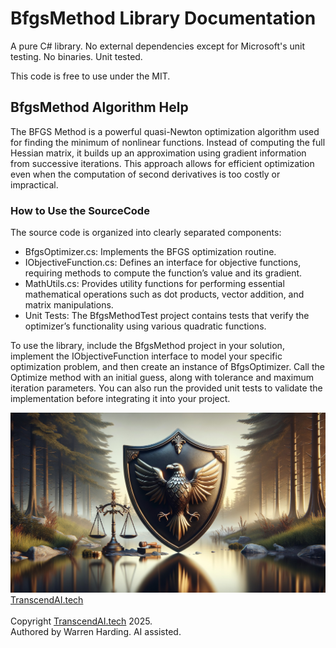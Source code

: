 # BfgsMethod Library Documentation

A pure C# library. No external dependencies except for Microsoft's unit testing. No binaries. Unit tested.

This code is free to use under the MIT.

## BfgsMethod Algorithm Help

The BFGS Method is a powerful quasi-Newton optimization algorithm used for finding the minimum of nonlinear functions. Instead of computing the full Hessian matrix, it builds up an approximation using gradient information from successive iterations. This approach allows for efficient optimization even when the computation of second derivatives is too costly or impractical.

### How to Use the SourceCode

The source code is organized into clearly separated components:
- BfgsOptimizer.cs: Implements the BFGS optimization routine.
- IObjectiveFunction.cs: Defines an interface for objective functions, requiring methods to compute the function’s value and its gradient.
- MathUtils.cs: Provides utility functions for performing essential mathematical operations such as dot products, vector addition, and matrix manipulations.
- Unit Tests: The BfgsMethodTest project contains tests that verify the optimizer’s functionality using various quadratic functions.

To use the library, include the BfgsMethod project in your solution, implement the IObjectiveFunction interface to model your specific optimization problem, and then create an instance of BfgsOptimizer. Call the Optimize method with an initial guess, along with tolerance and maximum iteration parameters. You can also run the provided unit tests to validate the implementation before integrating it into your project.

![AI Image](aiimage.jpg)
[TranscendAI.tech](https://TranscendAI.tech)<br>
<br>
Copyright [TranscendAI.tech](https://TranscendAI.tech) 2025.</br>
Authored by Warren Harding. AI assisted.
